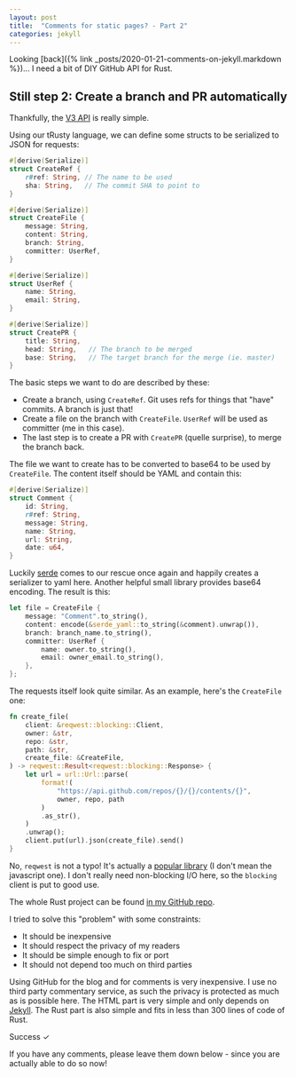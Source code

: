 ```yaml
---
layout: post
title:  "Comments for static pages? - Part 2"
categories: jekyll
---
```


Looking [back]({% link _posts/2020-01-21-comments-on-jekyll.markdown %})... I need a bit of DIY GitHub API for Rust.

## Still step 2: Create a branch and PR automatically


Thankfully, the [V3 API](https://developer.github.com/v3/) is really simple.

Using our tRusty language, we can define some structs to be serialized to JSON for requests:
```rust
#[derive(Serialize)]
struct CreateRef {
    r#ref: String, // The name to be used
    sha: String,   // The commit SHA to point to
}

#[derive(Serialize)]
struct CreateFile {
    message: String,
    content: String,
    branch: String,
    committer: UserRef,
}

#[derive(Serialize)]
struct UserRef {
    name: String,
    email: String,
}

#[derive(Serialize)]
struct CreatePR {
    title: String,
    head: String,   // The branch to be merged
    base: String,   // The target branch for the merge (ie. master)
}
```

The basic steps we want to do are described by these:
* Create a branch, using `CreateRef`. Git uses refs for things that "have" commits. A branch is just that!
* Create a file on the branch with `CreateFile`. `UserRef` will be used as committer (me in this case).
* The last step is to create a PR with `CreatePR`  (quelle surprise), to merge the branch back.

The file we want to create has to be converted to base64 to be used by `CreateFile`. The content itself should be YAML and contain this:
```rust
#[derive(Serialize)]
struct Comment {
    id: String,
    r#ref: String,
    message: String,
    name: String,
    url: String,
    date: u64,
}
```

Luckily [serde](https://serde.rs/) comes to our rescue once again and happily creates a serializer to yaml here.
Another helpful small library provides base64 encoding. The result is this:
```rust
let file = CreateFile {
    message: "Comment".to_string(),
    content: encode(&serde_yaml::to_string(&comment).unwrap()),
    branch: branch_name.to_string(),
    committer: UserRef {
        name: owner.to_string(),
        email: owner_email.to_string(),
    },
};
```

The requests itself look quite similar. As an example, here's the `CreateFile` one:
```rust
fn create_file(
    client: &reqwest::blocking::Client,
    owner: &str,
    repo: &str,
    path: &str,
    create_file: &CreateFile,
) -> reqwest::Result<reqwest::blocking::Response> {
    let url = url::Url::parse(
        format!(
            "https://api.github.com/repos/{}/{}/contents/{}",
            owner, repo, path
        )
        .as_str(),
    )
    .unwrap();
    client.put(url).json(create_file).send()
}
```

No, `reqwest` is not a typo! It's actually a [popular library](https://github.com/seanmonstar/reqwest) (I don't mean the javascript one).
I don't really need non-blocking I/O here, so the `blocking` client is put to good use.

The whole Rust project can be found [in my GitHub repo](https://github.com/Bytekeeper/github_comment_rs).

I tried to solve this "problem" with some constraints: 
* It should be inexpensive
* It should respect the privacy of my readers
* It should be simple enough to fix or port
* It should not depend too much on third parties

Using GitHub for the blog and for comments is very inexpensive. I use no third party commentary service, as such the privacy is protected as much as is possible here.
The HTML part is very simple and only depends on [Jekyll](https://jekyllrb.com/). The Rust part is also simple and fits in less than 300 lines of code of Rust.

Success &#10003;

If you have any comments, please leave them down below - since you are actually able to do so now!

